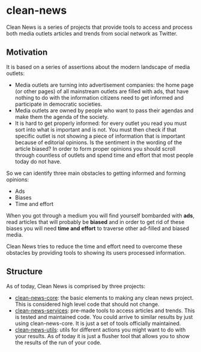 # clean-news

Clean News is a series of projects that provide tools to access and process both media outlets articles and trends from social network as Twitter.

## Motivation

It is based on a series of assertions about the modern landscape of media outlets:

 - Media outlets are turning into advertisement companies: the home page (or other pages) of all mainstream outlets are filled with ads, that have nothing to do with the information citizens need to get informed and participate in democratic societies.
 - Media outlets are owned by people who want to pass their agendas and make them the agenda of the society.
 - It is hard to get properly informed: for every outlet you read you must sort into what is important and is not. You must then check if that specific outlet is not showing a piece  of information that is important because of editorial opinions. Is the sentiment in the wording of the article biased? In order to form proper opinions you should scroll through countless of outlets and spend time and effort that most people today do not have.
 
So we can identify three main obstacles to getting informed and forming opinions:
 
- Ads
- Biases
- Time and effort

When you got through a medium you will find yourself bombarded with **ads**, read articles that will probably be **biased** and in order to get rid of these biases you will need **time and effort** to traverse other ad-filled and biased media.

Clean News tries to reduce the time and effort need to overcome these obstacles by providing tools to showing its users processed information. 

## Structure

As of today, Clean News is comprised by three projects:

- [clean-news-core](https://github.com/ropa1998/clean-news-core): the basic elements to making any clean news project. This is considered high level code that should not change.
- [clean-news-services](https://github.com/ropa1998/clean-news-services): pre-made tools to access articles and trends. This is tested and maintained code. You could arrive to similar results by just using clean-news-core. It is just a set of tools officially maintained.
- [clean-news-utils](https://github.com/ropa1998/clean-news-utils): utils for different actions you might want to do with your results. As of today it is just a flusher tool that allows you to show the results of the run of your code.

